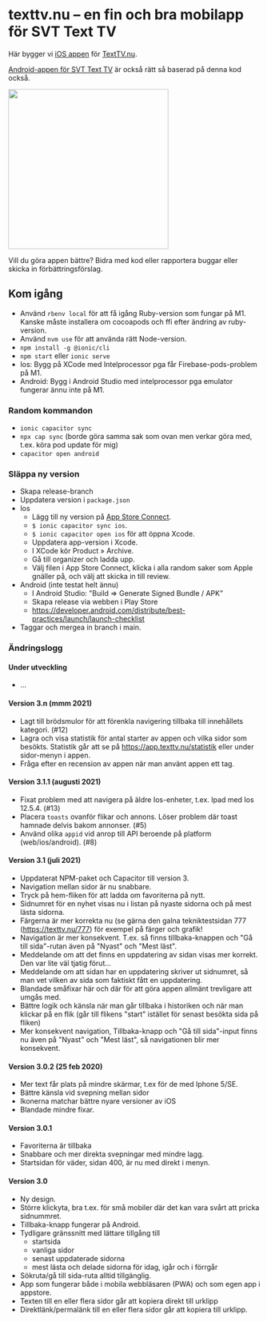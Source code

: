# texttv.nu – en fin och bra mobilapp för SVT Text TV

Här bygger vi [iOS appen](https://itunes.apple.com/se/app/texttv.nu/id607998045) för [TextTV.nu](https://texttv.nu/).

[Android-appen för SVT Text TV](https://play.google.com/store/apps/details?id=com.mufflify.TextTVnu&hl=sv) är också rätt så baserad på denna kod också.

<img src="https://user-images.githubusercontent.com/221570/129085488-6617f74b-f893-4e2c-b03a-6866b11d3020.png" width="320" />

Vill du göra appen bättre? Bidra med kod eller rapportera buggar eller skicka in förbättringsförslag.

## Kom igång

- Använd `rbenv local` för att få igång Ruby-version som fungar på M1. Kanske måste installera om cocoapods och ffi efter ändring av ruby-version.
- Använd `nvm use` för att använda rätt Node-version.
- `npm install -g @ionic/cli`
- `npm start` eller `ionic serve`
- Ios: Bygg på XCode med Intelprocessor pga får Firebase-pods-problem på M1.
- Android: Bygg i Android Studio med intelprocessor pga emulator fungerar ännu inte på M1.

### Random kommandon

- `ionic capacitor sync`
- `npx cap sync` (borde göra samma sak som ovan men verkar göra med, t.ex. köra pod update för mig)
- `capacitor open android`

### Släppa ny version

- Skapa release-branch
- Uppdatera version i `package.json`
- Ios
  - Lägg till ny version på [App Store Connect](https://appstoreconnect.apple.com/apps/607998045/appstore/).
  - `$ ionic capacitor sync ios`.
  - `$ ionic capacitor open ios` för att öppna Xcode.
  - Uppdatera app-version i Xcode.
  - I XCode kör Product » Archive.
  - Gå till organizer och ladda upp.
  - Välj filen i App Store Connect, klicka i alla random saker som Apple gnäller på, och välj att skicka in till review.
- Android (inte testat helt ännu)
  - I Android Studio: "Build => Generate Signed Bundle / APK”
  - Skapa release via webben i Play Store
  - https://developer.android.com/distribute/best-practices/launch/launch-checklist
- Taggar och mergea in branch i main.

### Ändringslogg

#### Under utveckling

- ...

#### Version 3.n (mmm 2021)

- Lagt till brödsmulor för att förenkla navigering tillbaka till innehållets kategori. (#12)
- Lagra och visa statistik för antal starter av appen och vilka sidor som besökts. Statistik går att se på https://app.texttv.nu/statistik eller under sidor-menyn i appen.
- Fråga efter en recension av appen när man använt appen ett tag.

#### Version 3.1.1 (augusti 2021)

- Fixat problem med att navigera på äldre Ios-enheter, t.ex. Ipad med Ios 12.5.4. (#13)
- Placera `toasts` ovanför flikar och annons. Löser problem där toast hamnade delvis bakom annonser. (#5)
- Använd olika `appid` vid anrop till API beroende på platform (web/ios/android). (#8)

#### Version 3.1 (juli 2021)

- Uppdaterat NPM-paket och Capacitor till version 3.
- Navigation mellan sidor är nu snabbare.
- Tryck på hem-fliken för att ladda om favoriterna på nytt.
- Sidnumret för en nyhet visas nu i listan på nyaste sidorna och på mest lästa sidorna.
- Färgerna är mer korrekta nu (se gärna den galna tekniktestsidan 777 (https://texttv.nu/777) för exempel på färger och grafik!
- Navigation är mer konsekvent. T.ex. så finns tillbaka-knappen och "Gå till sida"-rutan även på "Nyast" och "Mest läst".
- Meddelande om att det finns en uppdatering av sidan visas mer korrekt. Den var lite väl tjatig förut...
- Meddelande om att sidan har en uppdatering skriver ut sidnumret, så man vet vilken av sida som faktiskt fått en uppdatering.
- Blandade småfixar här och där för att göra appen allmänt trevligare att umgås med.
- Bättre logik och känsla när man går tillbaka i historiken och när man klickar på en flik (går till flikens "start" istället för senast besökta sida på fliken)
- Mer konsekvent navigation, Tillbaka-knapp och "Gå till sida"-input finns nu även på "Nyast" och "Mest läst", så navigationen blir mer konsekvent.

#### Version 3.0.2 (25 feb 2020)

- Mer text får plats på mindre skärmar, t.ex för de med Iphone 5/SE.
- Bättre känsla vid svepning mellan sidor
- Ikonerna matchar bättre nyare versioner av iOS
- Blandade mindre fixar.

#### Version 3.0.1

- Favoriterna är tillbaka
- Snabbare och mer direkta svepningar med mindre lagg.
- Startsidan för väder, sidan 400, är nu med direkt i menyn.

#### Version 3.0

- Ny design.
- Större klickyta, bra t.ex. för små mobiler där det kan vara svårt att pricka sidnummret.
- Tillbaka-knapp fungerar på Android.
- Tydligare gränssnitt med lättare tillgång till
  - startsida
  - vanliga sidor
  - senast uppdaterade sidorna
  - mest lästa och delade sidorna för idag, igår och i förrgår
- Sökruta/gå till sida-ruta alltid tillgänglig.
- App som fungerar både i mobila webbläsaren (PWA) och som egen app i appstore.
- Texten till en eller flera sidor går att kopiera direkt till urklipp
- Direktlänk/permalänk till en eller flera sidor går att kopiera till urklipp.
